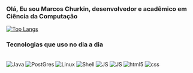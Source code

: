 ### Olá, Eu sou Marcos Churkin, desenvolvedor e acadêmico em Ciência da Computação


[![Top Langs](https://github-readme-stats.vercel.app/api/top-langs/?username=MarcosCK&layout=compact)](https://github.com/MarcosCK/github-readme-stats)

### Tecnologias que uso no dia a dia

<div style="display: inline_block"><br/>
           <img align="center" alt="Java" src="https://img.shields.io/badge/Java-ED8B00?style=for-the-badge&logo=java&logoColor=white">
            <img align="center" alt="PostGres" src="https://img.shields.io/badge/PostgreSQL-316192?style=for-the-badge&logo=postgresql&logoColor=white">
             <img align="center" alt="Linux" src="https://img.shields.io/badge/Linux-FCC624?style=for-the-badge&logo=linux&logoColor=black">
             <img align="center" alt="Shell" src="https://img.shields.io/badge/Shell_Script-121011?style=for-the-badge&logo=gnu-bash&logoColor=white">       
             <img align="center" alt="JS" src="https://img.shields.io/badge/JavaScript-F7DF1E?style=for-the-badge&logo=javascript&logoColor=black">
           <img align="center" alt="JS" src="https://img.shields.io/badge/powershell-5391FE?style=for-the-badge&logo=powershell&logoColor=white">
            <img align="center" alt="html5" src="https://img.shields.io/badge/HTML5-E34F26?style=for-the-badge&logo=html5&logoColor=white"/>
            <img align="center" alt="css" src="https://img.shields.io/badge/CSS3-1572B6?style=for-the-badge&logo=css3&logoColor=white">
        
          
          

    
</div>

